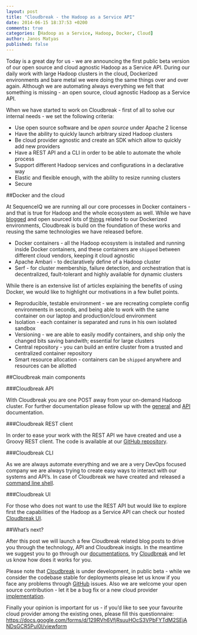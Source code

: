 ```yaml
---
layout: post
title: "Cloudbreak - the Hadoop as a Service API"
date: 2014-06-15 18:37:53 +0200
comments: true
categories: [Hadoop as a Service, Hadoop, Docker, Cloud]
author: Janos Matyas
published: false
---
```


Today is a great day for us - we are announcing the first public beta version of our open source and cloud agnostic Hadoop as a Service API. During our daily work with large Hadoop clusters in the cloud, Dockerized environments and bare metal we were doing the same things over and over again. Although we are automating always everything we felt that something is missing - an open source, cloud agnostic Hadoop as a Service API.

When we have started to work on Cloudbreak - first of all to solve our internal needs - we set the following criteria:

* Use open source software and be *open source* under Apache 2 license
* Have the ability to quickly launch arbitrary sized Hadoop clusters
* Be cloud provider agnostic and create an SDK which allow to quickly add new providers
* Have a REST API and a CLI in order to be able to automate the whole process
* Support different Hadoop services and configurations in a declarative way
* Elastic and flexible enough, with the ability to resize running clusters
* Secure

##Docker and the cloud

At SequenceIQ we are running all our core processes in Docker containers - and that is true for Hadoop and the whole ecosystem as well. While we have [blogged](http://blog.sequenceiq.com/blog/2014/06/19/multinode-hadoop-cluster-on-docker/) and open sourced lots of [things](https://hub.docker.com/u/sequenceiq/) related to our Dockerized environments, Cloudbreak is build on the foundation of these works and reusing the same technologies we have released before.

* Docker containers - all the Hadoop ecosystem is installed and running inside Docker containers, and these containers are `shipped` between different cloud vendors, keeping it cloud agnostic
* Apache Ambari - to declaratively define of a Hadoop cluster
* Serf - for cluster membership, failure detection, and orchestration that is decentralized, fault-tolerant and highly available for dynamic clusters

<!-- more -->

While there is an extensive list of articles explaining the benefits of using Docker, we would like to highlight our motivations in a few bullet points.

* Reproducible, testable environment - we are recreating complete config environments in seconds, and being able to work with the same container on our laptop and production/cloud environment
* Isolation - each container is separated and runs in his own isolated sandbox
* Versioning - we are able to easily modify containers, and ship only the changed bits saving bandwith; essential for large clusters
* Central repository - you can build an entire cluster from a trusted and centralized container repository
* Smart resource allocation - containers can be `shipped` anywhere and resources can be allotted


##Cloudbreak main components

###Cloudbreak API

With Cloudbreak you are one POST away from your on-demand Hadoop cluster. For further documentation please follow up with the [general](http://sequenceiq.com/cloudbreak/) and [API](http://docs.cloudbreak.apiary.io/) documentation.

###Cloudbreak REST client

In order to ease your work with the REST API we have created and use a Groovy REST client. The code is available at our [GitHub repository](https://github.com/sequenceiq/cloudbreak-rest-client).

###Cloudbreak CLI

As we are always automate everything and we are a very DevOps focused company we are always trying to create easy ways to interact with our systems and API’s. In case of Cloudbreak we have created and released a [command line shell](https://github.com/sequenceiq/cloudbreak-shell).

###Cloudbreak UI

For those who does not want to use the REST API but would like to explore first the capabilities of the Hadoop as a Service API can check our hosted [Cloudbreak UI](https://cloudbreak.sequenceiq.com/).

##What’s next?

After this post we will launch a few Cloudbreak related blog posts to drive you through the technology, API and Cloudbreak insigts. In the meantime we suggest you to go through our [documentations](http://sequenceiq.com/cloudbreak/), try [Cloudbreak](http://cloudbreak.sequenceiq.com/) and let us know how does it works for you.

Please note that [Cloudbreak](http://cloudbreak.sequenceiq.com/) is under development, in public beta - while we consider the codebase stable for deployments please let us know if you face any problems through [GitHub](https://github.com/sequenceiq/cloudbreak) issues. Also we are welcome your open source contribution - let it be a bug fix or a new cloud provider [implementation](http://sequenceiq.com/cloudbreak/#add-new-cloud-providers).

Finally your opinion is important for us - if you’d like to see your favourite cloud provider among the existing ones, please fill this questionnaire: https://docs.google.com/forms/d/129RVh6VfjRsuuHOcS3VPbFYTdM2SEjANDsGCR5Pul0I/viewform
